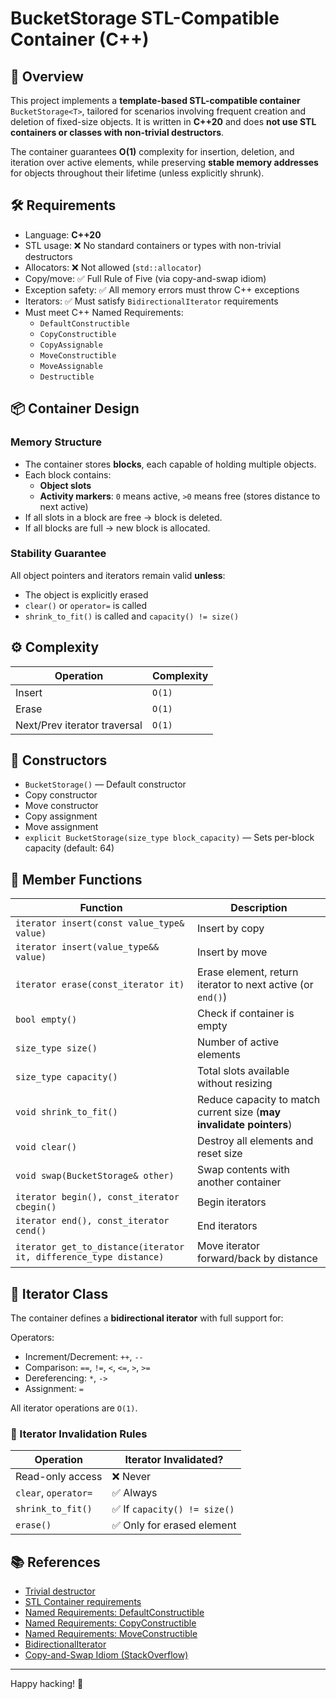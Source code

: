 # BucketStorage STL-Compatible Container (C++)

## 📌 Overview

This project implements a **template-based STL-compatible container** `BucketStorage<T>`, tailored for scenarios involving frequent creation and deletion of fixed-size objects. It is written in **C++20** and does **not use STL containers or classes with non-trivial destructors**.

The container guarantees **O(1)** complexity for insertion, deletion, and iteration over active elements, while preserving **stable memory addresses** for objects throughout their lifetime (unless explicitly shrunk).

## 🛠 Requirements

- Language: **C++20**
- STL usage: ❌ No standard containers or types with non-trivial destructors
- Allocators: ❌ Not allowed (`std::allocator`)
- Copy/move: ✅ Full Rule of Five (via copy-and-swap idiom)
- Exception safety: ✅ All memory errors must throw C++ exceptions
- Iterators: ✅ Must satisfy `BidirectionalIterator` requirements
- Must meet C++ Named Requirements:
  - `DefaultConstructible`
  - `CopyConstructible`
  - `CopyAssignable`
  - `MoveConstructible`
  - `MoveAssignable`
  - `Destructible`

## 📦 Container Design

### Memory Structure

- The container stores **blocks**, each capable of holding multiple objects.
- Each block contains:
  - **Object slots**
  - **Activity markers**: `0` means active, `>0` means free (stores distance to next active)
- If all slots in a block are free → block is deleted.
- If all blocks are full → new block is allocated.

### Stability Guarantee

All object pointers and iterators remain valid **unless**:
- The object is explicitly erased
- `clear()` or `operator=` is called
- `shrink_to_fit()` is called and `capacity() != size()`

## ⚙️ Complexity

| Operation                         | Complexity |
|----------------------------------|------------|
| Insert                           | `O(1)`     |
| Erase                            | `O(1)`     |
| Next/Prev iterator traversal     | `O(1)`     |

## 🔧 Constructors

- `BucketStorage()` — Default constructor
- Copy constructor
- Move constructor
- Copy assignment
- Move assignment
- `explicit BucketStorage(size_type block_capacity)` — Sets per-block capacity (default: 64)

## 🔁 Member Functions

| Function | Description |
|---------|-------------|
| `iterator insert(const value_type& value)` | Insert by copy |
| `iterator insert(value_type&& value)` | Insert by move |
| `iterator erase(const_iterator it)` | Erase element, return iterator to next active (or `end()`) |
| `bool empty()` | Check if container is empty |
| `size_type size()` | Number of active elements |
| `size_type capacity()` | Total slots available without resizing |
| `void shrink_to_fit()` | Reduce capacity to match current size (**may invalidate pointers**) |
| `void clear()` | Destroy all elements and reset size |
| `void swap(BucketStorage& other)` | Swap contents with another container |
| `iterator begin(), const_iterator cbegin()` | Begin iterators |
| `iterator end(), const_iterator cend()` | End iterators |
| `iterator get_to_distance(iterator it, difference_type distance)` | Move iterator forward/back by distance |

## 🔁 Iterator Class

The container defines a **bidirectional iterator** with full support for:

Operators:
- Increment/Decrement: `++`, `--`
- Comparison: `==`, `!=`, `<`, `<=`, `>`, `>=`
- Dereferencing: `*`, `->`
- Assignment: `=`

All iterator operations are `O(1)`.

### 📌 Iterator Invalidation Rules

| Operation        | Iterator Invalidated?      |
|------------------|-----------------------------|
| Read-only access | ❌ Never                    |
| `clear`, `operator=` | ✅ Always                 |
| `shrink_to_fit()` | ✅ If `capacity() != size()` |
| `erase()`         | ✅ Only for erased element   |

## 📚 References

- [Trivial destructor](https://en.cppreference.com/w/cpp/language/destructor#Trivial_destructor)
- [STL Container requirements](https://en.cppreference.com/w/cpp/named_req/Container)
- [Named Requirements: DefaultConstructible](https://en.cppreference.com/w/cpp/named_req/DefaultConstructible)
- [Named Requirements: CopyConstructible](https://en.cppreference.com/w/cpp/named_req/CopyConstructible)
- [Named Requirements: MoveConstructible](https://en.cppreference.com/w/cpp/named_req/MoveConstructible)
- [BidirectionalIterator](https://en.cppreference.com/w/cpp/named_req/BidirectionalIterator)
- [Copy-and-Swap Idiom (StackOverflow)](https://stackoverflow.com/a/3279550)

---

Happy hacking! 🚀
